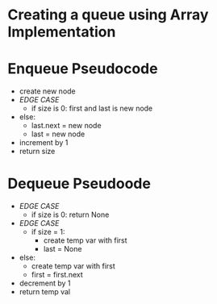 # Creating a queue using Array Implementation


# Enqueue Pseudocode
- create new node
- *EDGE CASE*
    - if size is 0: first and last is new node
- else:
    - last.next = new node
    - last = new node
- increment by 1
- return size


# Dequeue Pseudoode
- *EDGE CASE*
    - if size is 0: return None
- *EDGE CASE*
    - if size = 1:
        - create temp var with first
        - last = None
- else:
    - create temp var with first
    - first = first.next
- decrement by 1
- return temp val